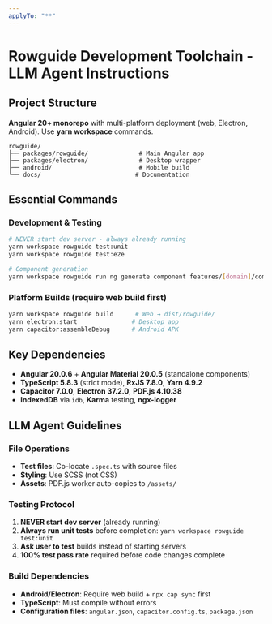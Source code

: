 ```yaml
---
applyTo: "**"
---
```


# Rowguide Development Toolchain - LLM Agent Instructions

## Project Structure
**Angular 20+ monorepo** with multi-platform deployment (web, Electron, Android). Use **yarn workspace** commands.

```
rowguide/
├── packages/rowguide/              # Main Angular app
├── packages/electron/              # Desktop wrapper  
├── android/                        # Mobile build
└── docs/                          # Documentation
```

## Essential Commands

### Development & Testing
```bash
# NEVER start dev server - always already running
yarn workspace rowguide test:unit
yarn workspace rowguide test:e2e

# Component generation
yarn workspace rowguide run ng generate component features/[domain]/components/[name]
```

### Platform Builds (require web build first)
```bash
yarn workspace rowguide build      # Web → dist/rowguide/
yarn electron:start               # Desktop app
yarn capacitor:assembleDebug      # Android APK
```

## Key Dependencies
- **Angular 20.0.6** + **Angular Material 20.0.5** (standalone components)
- **TypeScript 5.8.3** (strict mode), **RxJS 7.8.0**, **Yarn 4.9.2**
- **Capacitor 7.0.0**, **Electron 37.2.0**, **PDF.js 4.10.38**
- **IndexedDB** via `idb`, **Karma** testing, **ngx-logger**

## LLM Agent Guidelines

### File Operations
- **Test files**: Co-locate `.spec.ts` with source files
- **Styling**: Use SCSS (not CSS)
- **Assets**: PDF.js worker auto-copies to `/assets/`

### Testing Protocol
1. **NEVER start dev server** (already running)
2. **Always run unit tests** before completion: `yarn workspace rowguide test:unit`
3. **Ask user to test** builds instead of starting servers
4. **100% test pass rate** required before code changes complete

### Build Dependencies
- **Android/Electron**: Require web build + `npx cap sync` first
- **TypeScript**: Must compile without errors
- **Configuration files**: `angular.json`, `capacitor.config.ts`, `package.json`
